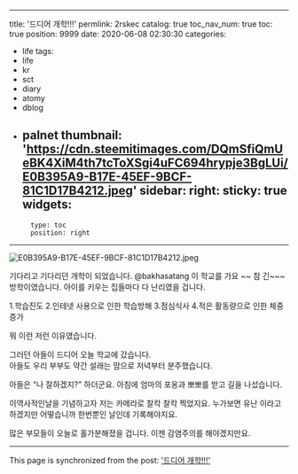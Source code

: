 
---
title: '드디어 개학!!!'
permlink: 2rskec
catalog: true
toc_nav_num: true
toc: true
position: 9999
date: 2020-06-08 02:30:30
categories:
- life
tags:
- life
- kr
- sct
- diary
- atomy
- dblog
- palnet
thumbnail: 'https://cdn.steemitimages.com/DQmSfiQmUeBK4XiM4th7tcToXSgi4uFC694hrypje3BgLUi/E0B395A9-B17E-45EF-9BCF-81C1D17B4212.jpeg'
sidebar:
    right:
        sticky: true
widgets:
    -
        type: toc
        position: right
---


![E0B395A9-B17E-45EF-9BCF-81C1D17B4212.jpeg](https://cdn.steemitimages.com/DQmSfiQmUeBK4XiM4th7tcToXSgi4uFC694hrypje3BgLUi/E0B395A9-B17E-45EF-9BCF-81C1D17B4212.jpeg)

기다리고 기다리던 개학이 되었습니다. 
@bakhasatang 이 학교를 가요 ~~
참 긴~~~ 방학이였습니다.  아이를 키우는 집들마다 다 난리였을 겁니다.  

1.학습진도
2.인테넷 사용으로 인한 학습방해
3.점심식사
4.적은 활동량으로 인한 체중증가

뭐 이런 저런 이유였습니다.  

그러던 아들이 드디어 오늘 학교에 갔습니다.  
아들도 우리 부부도 약간 설래는 맘으로 저녁부터 분주했습니다.  

아들은 “나 잘하겠지?” 하더군요.  아침에 엄마의 포옹과 뽀뽀를 받고 길을 나섰습니다.  
 
이역사적인날을 기념하고자 저는 카메라로 찰칵 찰칵 찍었지요.  누가보면 유난 이라고 하겠지만 어떻습니까 한번뿐인 날인데 기록해야지요.  

많은 부모들이 오늘로 홀가분해졌을 겁니다.  이젠 감염주의를 해야겠지만요.

- - -

This page is synchronized from the post: ['드디어 개학!!!'](https://steemit.com/@kingbit/2rskec)
